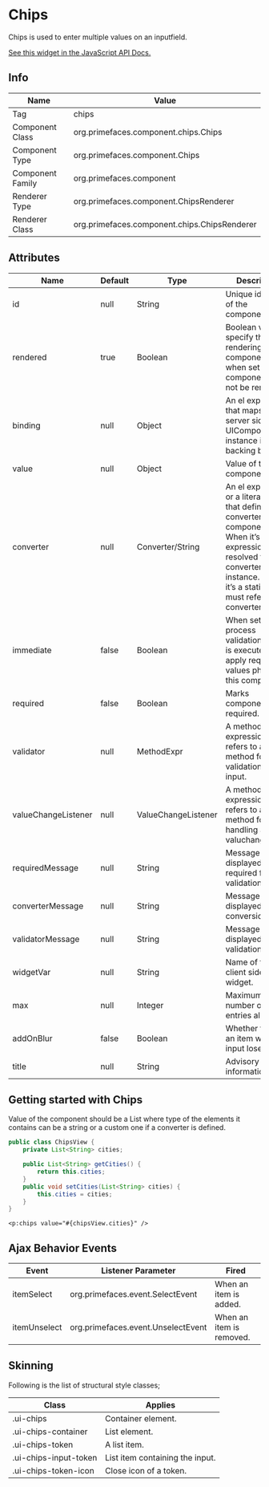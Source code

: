 # Chips

Chips is used to enter multiple values on an inputfield.

[See this widget in the JavaScript API Docs.](../jsdocs/classes/primefaces.widget.chips.html)

## Info

| Name | Value |
| --- | --- |
| Tag | chips
| Component Class | org.primefaces.component.chips.Chips
| Component Type | org.primefaces.component.Chips
| Component Family | org.primefaces.component |
| Renderer Type | org.primefaces.component.ChipsRenderer
| Renderer Class | org.primefaces.component.chips.ChipsRenderer

## Attributes

| Name | Default | Type | Description | 
| --- | --- | --- | --- |
| id | null | String | Unique identifier of the component
| rendered | true | Boolean | Boolean value to specify the rendering of the component, when set to false component will not be rendered.
| binding | null | Object | An el expression that maps to a server side UIComponent instance in a backing bean
| value | null | Object | Value of the component.
| converter | null | Converter/String | An el expression or a literal text that defines a converter for the component. When it’s an EL expression, it’s resolved to a converter instance. In case it’s a static text, it must refer to a converter id
| immediate | false | Boolean | When set true, process validations logic is executed at apply request values phase for this component.
| required | false | Boolean | Marks component as required.
| validator | null | MethodExpr | A method expression that refers to a method for validation the input.
| valueChangeListener | null | ValueChangeListener | A method binding expression that refers to a method for handling a valuchangeevent.
| requiredMessage | null | String | Message to be displayed when required field validation fails.
| converterMessage | null | String | Message to be displayed when conversion fails.
| validatorMessage | null | String | Message to be displayed when validation fields.
| widgetVar | null | String | Name of the client side widget.
| max | null | Integer | Maximum number of entries allowed.
| addOnBlur | false | Boolean | Whether to add an item when the input loses focus.
| title | null | String | Advisory tooltip information.

## Getting started with Chips
Value of the component should be a List where type of the elements it contains can be a string or a
custom one if a converter is defined.

```java
public class ChipsView {
    private List<String> cities;

    public List<String> getCities() {
        return this.cities;
    }
    public void setCities(List<String> cities) {
        this.cities = cities;
    }
}
```
```xhtml
<p:chips value="#{chipsView.cities}" />
```
## Ajax Behavior Events
| Event | Listener Parameter | Fired |
| --- | --- | --- |
| itemSelect | org.primefaces.event.SelectEvent | When an item is added.
| itemUnselect | org.primefaces.event.UnselectEvent | When an item is removed.

## Skinning
Following is the list of structural style classes;

| Class | Applies | 
| --- | --- | 
| .ui-chips | Container element.
| .ui-chips-container | List element.
| .ui-chips-token | A list item.
| .ui-chips-input-token | List item containing the input.
| .ui-chips-token-icon | Close icon of a token.
